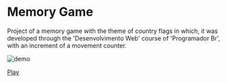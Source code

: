 # Memory Game
Project of a memory game with the theme of country flags in which, it was developed through the 'Desenvolvimento Web' course of 'Programador Br', with an increment of a movement counter.

![demo](https://user-images.githubusercontent.com/83189320/118296473-03bc2000-b4ab-11eb-9d42-0debb644025a.gif)

[Play](https://diegofuzinatto.github.io/memory-game/)
